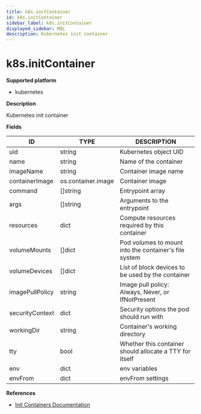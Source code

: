 ```yaml
---
title: k8s.initContainer
id: k8s.initContainer
sidebar_label: k8s.initContainer
displayed_sidebar: MQL
description: Kubernetes init container
---
```


# k8s.initContainer

**Supported platform**

- kubernetes

**Description**

Kubernetes init container

**Fields**

| ID              | TYPE               | DESCRIPTION                                             |
| --------------- | ------------------ | ------------------------------------------------------- |
| uid             | string             | Kubernetes object UID                                   |
| name            | string             | Name of the container                                   |
| imageName       | string             | Container image name                                    |
| containerImage  | os.container.image | Container image                                         |
| command         | &#91;&#93;string   | Entrypoint array                                        |
| args            | &#91;&#93;string   | Arguments to the entrypoint                             |
| resources       | dict               | Compute resources required by this container            |
| volumeMounts    | &#91;&#93;dict     | Pod volumes to mount into the container's file system   |
| volumeDevices   | &#91;&#93;dict     | List of block devices to be used by the container       |
| imagePullPolicy | string             | Image pull policy: Always, Never, or IfNotPresent       |
| securityContext | dict               | Security options the pod should run with                |
| workingDir      | string             | Container's working directory                           |
| tty             | bool               | Whether this container should allocate a TTY for itself |
| env             | dict               | env variables                                           |
| envFrom         | dict               | envFrom settings                                        |

**References**

- [Init Containers Documentation](https://kubernetes.io/docs/concepts/workloads/pods/init-containers/)
